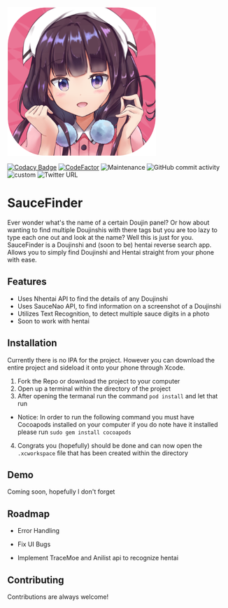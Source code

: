 
![Logo](https://raw.githubusercontent.com/CalebThePerson/Assets/master/Icons/Maikaicon.png)

    


[![Codacy Badge](https://app.codacy.com/project/badge/Grade/8f3c4911ba464a86b4283a5d114d15f6)](https://www.codacy.com/gh/CalebThePerson/SauceFinder/dashboard?utm_source=github.com&amp;utm_medium=referral&amp;utm_content=CalebThePerson/SauceFinder&amp;utm_campaign=Badge_Grade)
[![CodeFactor](https://www.codefactor.io/repository/github/calebtheperson/saucefinder/badge)](https://www.codefactor.io/repository/github/calebtheperson/saucefinder)
![Maintenance](https://img.shields.io/maintenance/yes/2021)
![GitHub commit activity](https://img.shields.io/github/commit-activity/m/CalebThePerson/SauceFinder)
![custom](https://img.shields.io/badge/My-CustomProject-blueviolet)
![Twitter URL](https://img.shields.io/twitter/url?style=social&url=https%3A%2F%2Ftwitter.com%2FCalebDaPerson)
  
# SauceFinder
Ever wonder what's the name of a certain Doujin panel?  Or how about wanting to find multiple Doujinshis 
with there tags but you are too lazy to type each one out and look at the name?  Well
this is just for you.  SauceFinder is a Doujinshi and (soon to be) hentai reverse search app.  Allows you 
to simply find Doujinshi and Hentai straight from your phone with ease.


## Features

- Uses Nhentai API to find the details of any Doujinshi
- Uses SauceNao API, to find information on a screenshot of a Doujinshi
- Utilizes Text Recognition, to detect multiple sauce digits in a photo
- Soon to work with hentai

  
## Installation 

Currently there is no IPA for the project.  However you can download the entire project and sideload it onto your phone through Xcode.

1. Fork the Repo or download the project to your computer
2. Open up a terminal within the directory of the project
3. After opening the termanal run the command `pod install` and let that run
- Notice: In order to run the following command you must have Cocoapods installed on your computer
    if you do note have it installed please run `sudo gem install cocoapods`
4. Congrats you (hopefully) should be done and can now open the `.xcworkspace` file that has been created within the directory
 


    
## Demo

Coming soon, hopefully I don't forget

  
## Roadmap

- Error Handling

- Fix UI Bugs

- Implement TraceMoe and Anilist api to recognize hentai

  
## Contributing

Contributions are always welcome!



  